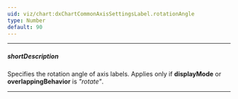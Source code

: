 ```yaml
---
uid: viz/chart:dxChartCommonAxisSettingsLabel.rotationAngle
type: Number
default: 90
---
```

---
##### shortDescription
Specifies the rotation angle of axis labels. Applies only if **displayMode** or **overlappingBehavior** is *"rotate"*.

---
